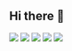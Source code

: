 ## Hi there 👋

![](http://github-profile-summary-cards.vercel.app/api/cards/profile-details?username=Harry101969&theme=midnight_purple)
![](http://github-profile-summary-cards.vercel.app/api/cards/repos-per-language?username=Harry101969&theme=midnight_purple)
![](http://github-profile-summary-cards.vercel.app/api/cards/most-commit-language?username=Harry101969&theme=midnight_purple)
![](http://github-profile-summary-cards.vercel.app/api/cards/stats?username=Harry101969&theme=midnight_purple)
![](http://github-profile-summary-cards.vercel.app/api/cards/productive-time?username=Harry101969&theme=midnight_purple&utcOffset=8)
